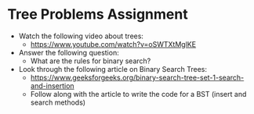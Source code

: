 # Tree Problems Assignment
- Watch the following video about trees:
    - https://www.youtube.com/watch?v=oSWTXtMglKE
- Answer the following question: 
    - What are the rules for binary search?
- Look through the following article on Binary Search Trees:
    - https://www.geeksforgeeks.org/binary-search-tree-set-1-search-and-insertion
    - Follow along with the article to write the code for a BST (insert and search methods)
